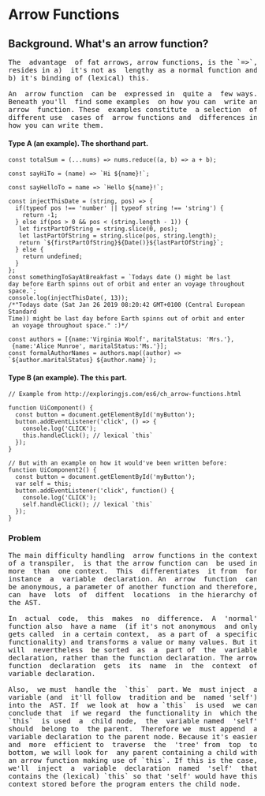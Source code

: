 # Arrow Functions


## Background. What's an arrow function?
<pre>
The  advantage  of fat arrows, arrow functions, is the `=>`, 
resides in a)  it's not as  lengthy as a normal function and 
b) it's binding of (lexical) this.

An  arrow function  can be  expressed in  quite a  few ways.
Beneath you'll  find some examples  on how you can  write an
arrow  function. These  examples constitute  a selection  of
different use  cases of  arrow functions and  differences in
how you can write them.
</pre>


#### Type A (an example). The shorthand part.

```
const totalSum = (...nums) => nums.reduce((a, b) => a + b);

const sayHiTo = (name) => `Hi ${name}!`;

const sayHelloTo = name => `Hello ${name}!`;

const injectThisDate = (string, pos) => {
  if(typeof pos !== 'number' || typeof string !== 'string') {
    return -1;
  } else if(pos > 0 && pos < (string.length - 1)) {
   let firstPartOfString = string.slice(0, pos);
   let lastPartOfString = string.slice(pos, string.length);
   return `${firstPartOfString}${Date()}${lastPartOfString}`; 
  } else {
    return undefined;
  }
}; 
const somethingToSayAtBreakfast = `Todays date () might be last 
day before Earth spinns out of orbit and enter an voyage throughout space.`;
console.log(injectThisDate(, 13));
/*"Todays date (Sat Jan 26 2019 08:20:42 GMT+0100 (Central European Standard 
Time)) might be last day before Earth spinns out of orbit and enter
 an voyage throughout space." :)*/

const authors = [{name:'Virginia Woolf', maritalStatus: 'Mrs.'},
 {name:'Alice Munroe', maritalStatus:'Ms.'}];
const formalAuthorNames = authors.map((author) => `${author.maritalStatus} ${author.name}`);
```


#### Type B (an example). The `this` part.

```
// Example from http://exploringjs.com/es6/ch_arrow-functions.html

function UiComponent() {
  const button = document.getElementById('myButton');
  button.addEventListener('click', () => {
    console.log('CLICK');
    this.handleClick(); // lexical `this`
  });
}

// But with an example on how it would've been written before:
function UiComponent2() {
  const button = document.getElementById('myButton');
  var self = this;
  button.addEventListener('click', function() {
    console.log('CLICK');
    self.handleClick(); // lexical `this`
  });
}

```


### Problem
<pre>
The main difficulty handling  arrow functions in the context
of a transpiler,  is that the arrow function can  be used in
more  than  one context.  This  differentiates  it from  for
instance  a  variable  declaration. An  arrow  function  can
be anonymous, a parameter of another function and therefore,  
can  have  lots  of  diffent  locations  in the hierarchy of 
the AST.

In  actual  code,  this  makes  no  difference.  A  'normal'
function also  have a name  (if it's not anonymous  and only
gets called  in a certain context,  as a part of  a specific
functionality) and transforms a value or many values. But it
will  nevertheless  be sorted  as  a  part of  the  variable
declaration, rather than the function declaration. The arrow
function  declaration  gets  its  name  in  the  context  of
variable declaration.

Also,  we must  handle the  `this`  part. We  must inject  a
variable (and  it'll follow  tradition and be  named 'self')
into the  AST. If  we look at  how a `this`  is used  we can
conclude that  if we regard  the functionality in  which the
`this`  is used  a  child node,  the  variable named  'self'
should  belong to  the parent.  Therefore we  must append  a
variable declaration to the parent node. Because it's easier
and  more  efficient to  traverse  the  'tree' from  top  to
bottom, we will look for  any parent containing a child with
an arrow function making use of `this`. If this is the case,
we'll  inject  a  variable  declaration  named  'self'  that
contains the (lexical) `this` so that 'self' would have this
context stored before the program enters the child node.























</pre>

